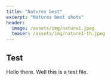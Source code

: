 ```yaml
---
title: "Natures best"
excerpt: "Natures best shots"
header:
  image: /assets/img/nature1.jpeg
  teaser: /assets/img/nature1-th.jpeg
---
```


## Test

Hello there.
Well this is a test file.
